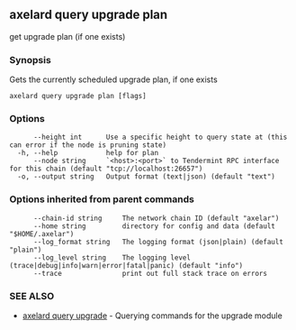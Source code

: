 ## axelard query upgrade plan

get upgrade plan (if one exists)

### Synopsis

Gets the currently scheduled upgrade plan, if one exists

```
axelard query upgrade plan [flags]
```

### Options

```
      --height int      Use a specific height to query state at (this can error if the node is pruning state)
  -h, --help            help for plan
      --node string     `<host>:<port>` to Tendermint RPC interface for this chain (default "tcp://localhost:26657")
  -o, --output string   Output format (text|json) (default "text")
```

### Options inherited from parent commands

```
      --chain-id string     The network chain ID (default "axelar")
      --home string         directory for config and data (default "$HOME/.axelar")
      --log_format string   The logging format (json|plain) (default "plain")
      --log_level string    The logging level (trace|debug|info|warn|error|fatal|panic) (default "info")
      --trace               print out full stack trace on errors
```

### SEE ALSO

- [axelard query upgrade](/cli-docs/v0_31_2/axelard_query_upgrade) - Querying commands for the upgrade module
